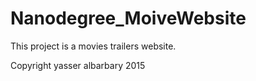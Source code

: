 # Nanodegree_MoiveWebsite

This project is a movies trailers website.

Copyright yasser albarbary 2015
